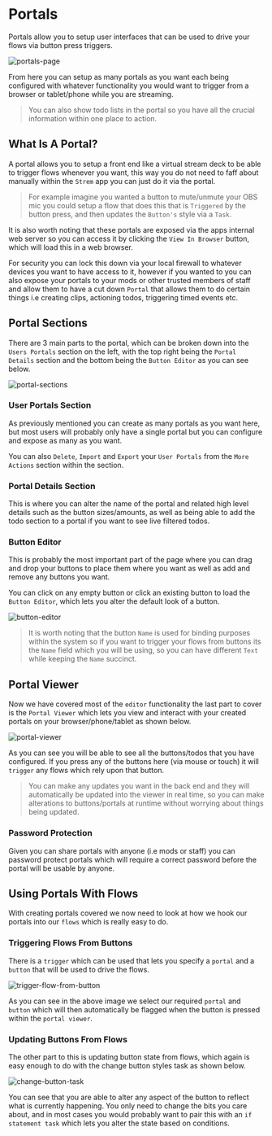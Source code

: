 # Portals

Portals allow you to setup user interfaces that can be used to drive your flows via button press triggers.

![portals-page](../images/portals.png)

From here you can setup as many portals as you want each being configured with whatever functionality you would want to trigger from a browser or tablet/phone while you are streaming.

> You can also show todo lists in the portal so you have all the crucial information within one place to action.

## What Is A Portal?

A portal allows you to setup a front end like a virtual stream deck to be able to trigger flows whenever you want, this way you do not need to faff about manually within the `Strem` app you can just do it via the portal.

> For example imagine you wanted a button to mute/unmute your OBS mic you could setup a flow that does this that is `Triggered` by the button press, and then updates the `Button's` style via a `Task`.

It is also worth noting that these portals are exposed via the apps internal web server so you can access it by clicking the `View In Browser` button, which will load this in a web browser.

For security you can lock this down via your local firewall to whatever devices you want to have access to it, however if you wanted to you can also expose your portals to your mods or other trusted members of staff and allow them to have a cut down `Portal` that allows them to do certain things i.e creating clips, actioning todos, triggering timed events etc.

## Portal Sections

There are 3 main parts to the portal, which can be broken down into the `Users Portals` section on the left, with the top right being the `Portal Details` section and the bottom being the `Button Editor` as you can see below.

![portal-sections](../images/portal-sections.png)

### User Portals Section

As previously mentioned you can create as many portals as you want here, but most users will probably only have a single portal but you can configure and expose as many as you want.

You can also `Delete`, `Import` and `Export` your `User Portals` from the `More Actions` section within the section.

### Portal Details Section

This is where you can alter the name of the portal and related high level details such as the button sizes/amounts, as well as being able to add the todo section to a portal if you want to see live filtered todos.

### Button Editor

This is probably the most important part of the page where you can drag and drop your buttons to place them where you want as well as add and remove any buttons you want.

You can click on any empty button or click an existing button to load the `Button Editor`, which lets you alter the default look of a button.

![button-editor](../images/button-editor.png)

> It is worth noting that the button `Name` is used for binding purposes within the system so if you want to trigger your flows from buttons its the `Name` field which you will be using, so you can have different `Text` while keeping the `Name` succinct.

## Portal Viewer

Now we have covered most of the `editor` functionality the last part to cover is the `Portal Viewer` which lets you view and interact with your created portals on your browser/phone/tablet as shown below.

![portal-viewer](../images/portal-client.png)

As you can see you will be able to see all the buttons/todos that you have configured. If you press any of the buttons here (via mouse or touch) it will `trigger` any flows which rely upon that button.

> You can make any updates you want in the back end and they will automatically be updated into the viewer in real time, so you can make alterations to buttons/portals at runtime without worrying about things being updated.

### Password Protection

Given you can share portals with anyone (i.e mods or staff) you can password protect portals which will require a correct password before the portal will be usable by anyone.

## Using Portals With Flows

With creating portals covered we now need to look at how we hook our portals into our `flows` which is really easy to do.

### Triggering Flows From Buttons

There is a `trigger` which can be used that lets you specify a `portal` and a `button` that will be used to drive the flows.

![trigger-flow-from-button](../images/button-trigger.png)

As you can see in the above image we select our required `portal` and `button` which will then automatically be flagged when the button is pressed within the `portal viewer`.

### Updating Buttons From Flows

The other part to this is updating button state from flows, which again is easy enough to do with the change button styles task as shown below.

![change-button-task](../images/change-button-task.png)

You can see that you are able to alter any aspect of the button to reflect what is currently happening. You only need to change the bits you care about, and in most cases you would probably want to pair this with an `if statement task` which lets you alter the state based on conditions.